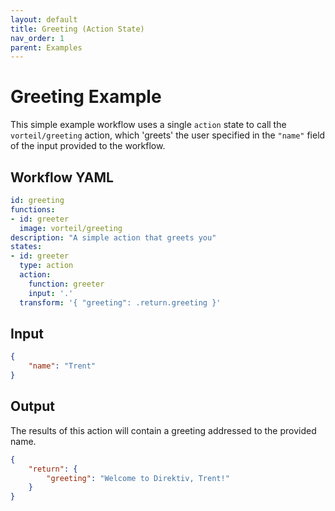 ```yaml
---
layout: default
title: Greeting (Action State)
nav_order: 1
parent: Examples
---
```


# Greeting Example

This simple example workflow uses a single `action` state to call the `vorteil/greeting` action, which 'greets' the user specified in the `"name"` field of the input provided to the workflow.

## Workflow YAML

```yaml
id: greeting
functions:
- id: greeter
  image: vorteil/greeting
description: "A simple action that greets you" 
states:
- id: greeter
  type: action
  action: 
    function: greeter
    input: '.'
  transform: '{ "greeting": .return.greeting }'
```

## Input

```json
{
    "name": "Trent"
}
```

## Output

The results of this action will contain a greeting addressed to the provided name.

```json
{
    "return": {
        "greeting": "Welcome to Direktiv, Trent!"
    }
}
```

